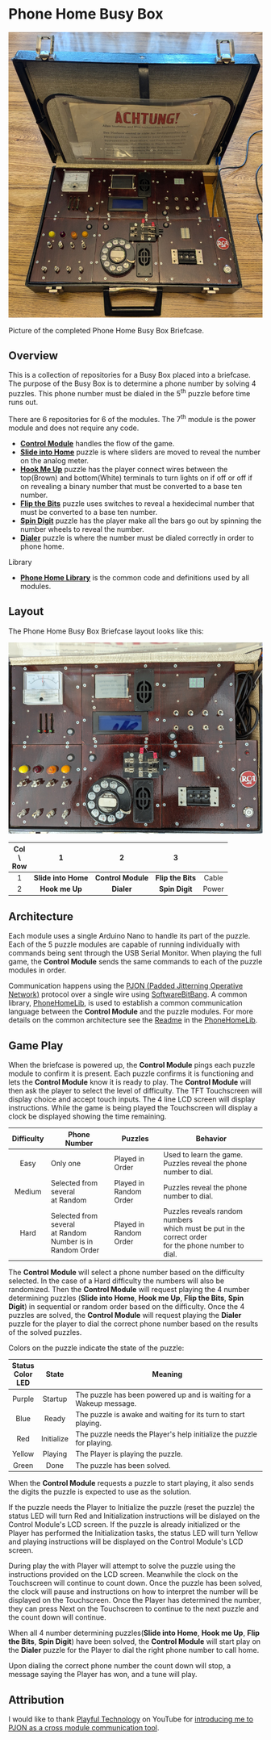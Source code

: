 # Phone Home Busy Box

![Picture of the Phone Home Busy Box Briefcase](images/Briefcase.jpg)

Picture of the completed Phone Home Busy Box Briefcase.

## Overview

This is a collection of repositories for a Busy Box placed into a briefcase. The purpose of the Busy Box is to determine a phone number by solving 4 puzzles. This phone number must be dialed in the 5<sup>th</sup> puzzle before time runs out.

There are 6 repositories for 6 of the modules. The 7<sup>th</sup> module is the power module and does not require any code.

- [**Control Module**](Controller) handles the flow of the game.
- [**Slide into Home**](Slider) puzzle is where sliders are moved to reveal the number on the analog meter.
- [**Hook Me Up**](HookMeUp) puzzle has the player connect wires between the top(Brown) and bottom(White) terminals to turn lights on if off or off if on revealing a binary number that must be converted to a base ten number.
- [**Flip the Bits**](FlipBits) puzzle uses switches to reveal a hexidecimal number that must be converted to a base ten number.
- [**Spin Digit**](SpinDigit) puzzle has the player make all the bars go out by spinning the number wheels to reveal the number.
- [**Dialer**](DialerPuzzle) puzzle is where the number must be dialed correctly in order to phone home.

Library
- [**Phone Home Library**](PhoneHomeLib) is the common code and definitions used by all modules.



## Layout

The Phone Home Busy Box Briefcase layout looks like this:

![Picture of the Phone Home Busy Box Briefcase with all the Modules installed](images/Briefcase_Modules.jpg)


| Col<br>\\<br>Row | 1 | 2 | 3 |   |
| :---: | :---: | :---: | :---: | :---: |
| 1 | **Slide into Home** | **Control Module** | **Flip the Bits** | Cable |
| 2 | **Hook me Up** | **Dialer** | **Spin Digit** | Power |


## Architecture

Each module uses a single Arduino Nano to handle its part of the puzzle. Each of the 5 puzzle modules are capable of running individually with commands being sent through the USB Serial Monitor. When playing the full game, the **Control Module** sends the same commands to each of the puzzle modules in order.

Communication happens using the [PJON \(Padded Jitterning Operative Network\)](https://github.com/gioblu/PJON) protocol over a single wire using [SoftwareBitBang](https://github.com/gioblu/PJON/tree/master/src/strategies/SoftwareBitBang). A common library, [PhoneHomeLib](PhoneHomeLib), is used to establish a common communication language between the **Control Module** and the puzzle modules.
For more details on the common architecture see the [Readme](PhoneHomeLib) in the [PhoneHomeLib](PhoneHomeLib).


## Game Play

When the briefcase is powered up, the **Control Module** pings each puzzle module to confirm it is present. Each puzzle confirms it is functioning and lets the **Control Module** know it is ready to play. The **Control Module** will then ask the player to select the level of difficulty. The TFT Touchscreen will display choice and accept touch inputs. The 4 line LCD screen will display instructions. While the game is being played the Touchscreen will display a clock be displayed showing the time remaining.


| Difficulty | Phone<br>Number | Puzzles | Behavior |
| :---: | --- | --- | --- |
| Easy | Only one | Played in Order | Used to learn the game.<br>Puzzles reveal the phone number to dial. |
| Medium | Selected from several<br>at Random | Played in<br>Random Order | Puzzles reveal the phone number to dial. |
| Hard | Selected from several<br>at Random<br>Number is in<br>Random Order | Played in<br>Random Order | Puzzles reveals random numbers<br>which must be put in the correct order<br>for the phone number to dial. |


The **Control Module** will select a phone number based on the difficulty selected. In the case of a Hard difficulty the numbers will also be randomized. Then the **Control Module** will request playing the 4 number determining puzzles (**Slide into Home**, **Hook me Up**, **Flip the Bits**, **Spin Digit**) in sequential or random order based on the difficulty. Once the 4 puzzles are solved, the **Control Module** will request playing the **Dialer** puzzle for the player to dial the correct phone number based on the results of the solved puzzles.

Colors on the puzzle indicate the state of the puzzle:

| Status<br>Color<br>LED | State | Meaning |
| :---: | :---: | --- |
| Purple | Startup | The puzzle has been powered up and is waiting for a Wakeup message. |
| Blue | Ready | The puzzle is awake and waiting for its turn to start playing. |
| Red | Initialize | The puzzle needs the Player's help initialize the puzzle for playing. |
| Yellow | Playing | The Player is playing the puzzle. |
| Green | Done | The puzzle has been solved. |

When the **Control Module** requests a puzzle to start playing, it also sends the digits the puzzle is expected to use as the solution.

If the puzzle needs the Player to Initialize the puzzle (reset the puzzle) the status LED will turn Red and Initialization instructions will be dislayed on the Control Module's LCD screen. If the puzzle is already initialized or the Player has performed the Initialization tasks, the status LED will turn Yellow and playing instructions will be displayed on the Control Module's LCD screen.

During play the with Player will attempt to solve the puzzle using the instructions provided on the LCD screen. Meanwhile the clock on the Touchscreen will continue to count down. Once the puzzle has been solved, the clock will pause and instructions on how to interpret the number will be displayed on the Touchscreen. Once the Player has determined the number, they can press Next on the Touchscreen to continue to the next puzzle and the count down will continue.

When all 4 number determining puzzles(**Slide into Home**, **Hook me Up**, **Flip the Bits**, **Spin Digit**) have been solved, the **Control Module** will start play on the **Dialer** puzzle for the Player to dial the right phone number to call home.

Upon dialing the correct phone number the count down will stop, a message saying the Player has won, and a tune will play.


## Attribution

I would like to thank [Playful Technology](https://www.youtube.com/@PlayfulTechnology) on YouTube for [introducing me to PJON as a cross module communication tool](https://www.youtube.com/watch?v=u8giZveqlxs&list=PLogiUurtMYtSxku2Itst0msCv8MC2w14P&index=1). 
